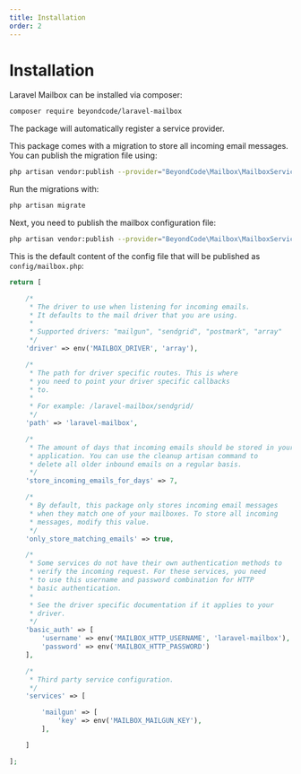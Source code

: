 ```yaml
---
title: Installation
order: 2
---
```


# Installation

Laravel Mailbox can be installed via composer:

```bash
composer require beyondcode/laravel-mailbox
```

The package will automatically register a service provider.

This package comes with a migration to store all incoming email messages. You can publish the migration file using:

```bash
php artisan vendor:publish --provider="BeyondCode\Mailbox\MailboxServiceProvider" --tag="migrations"
```

Run the migrations with:

```bash
php artisan migrate
```

Next, you need to publish the mailbox configuration file:

```bash
php artisan vendor:publish --provider="BeyondCode\Mailbox\MailboxServiceProvider" --tag="config"
```

This is the default content of the config file that will be published as  `config/mailbox.php`:

```php
return [

    /*
     * The driver to use when listening for incoming emails.
     * It defaults to the mail driver that you are using.
     *
     * Supported drivers: "mailgun", "sendgrid", "postmark", "array"
     */
    'driver' => env('MAILBOX_DRIVER', 'array'),

    /*
     * The path for driver specific routes. This is where
     * you need to point your driver specific callbacks
     * to.
     *
     * For example: /laravel-mailbox/sendgrid/
     */
    'path' => 'laravel-mailbox',

    /*
     * The amount of days that incoming emails should be stored in your
     * application. You can use the cleanup artisan command to
     * delete all older inbound emails on a regular basis.
     */
    'store_incoming_emails_for_days' => 7,

    /*
     * By default, this package only stores incoming email messages
     * when they match one of your mailboxes. To store all incoming
     * messages, modify this value.
     */
    'only_store_matching_emails' => true,

    /*
     * Some services do not have their own authentication methods to
     * verify the incoming request. For these services, you need
     * to use this username and password combination for HTTP
     * basic authentication.
     *
     * See the driver specific documentation if it applies to your
     * driver.
     */
    'basic_auth' => [
        'username' => env('MAILBOX_HTTP_USERNAME', 'laravel-mailbox'),
        'password' => env('MAILBOX_HTTP_PASSWORD')
    ],

    /*
     * Third party service configuration.
     */
    'services' => [

        'mailgun' => [
            'key' => env('MAILBOX_MAILGUN_KEY'),
        ],

    ]

];
```
